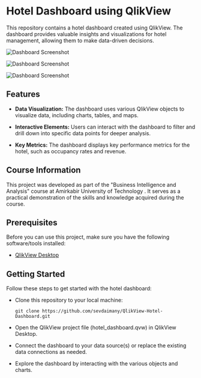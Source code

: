 
# Hotel Dashboard using QlikView


This repository contains a hotel dashboard created using QlikView. The dashboard provides valuable insights and visualizations for hotel management, allowing them to make data-driven decisions.


![Dashboard Screenshot](https://github.com/sevdaimany/QlikView-Hotel-Dashboard/blob/master/Screenshot_1.png)

![Dashboard Screenshot](https://github.com/sevdaimany/QlikView-Hotel-Dashboard/blob/master/Screenshot_2.png)

![Dashboard Screenshot](https://github.com/sevdaimany/QlikView-Hotel-Dashboard/blob/master/Screenshot_3.png)




## Features

- **Data Visualization:** The dashboard uses various QlikView objects to visualize data, including charts, tables, and maps.

- **Interactive Elements:** Users can interact with the dashboard to filter and drill down into specific data points for deeper analysis.

- **Key Metrics:** The dashboard displays key performance metrics for the hotel, such as occupancy rates and revenue.

## Course Information

This project was developed as part of the "Business Intelligence and Analysis" course at Amirkabir University of Technology . It serves as a practical demonstration of the skills and knowledge acquired 
during the course.

## Prerequisites

Before you can use this project, make sure you have the following software/tools installed:

- [QlikView Desktop](https://www.qlik.com/us/products/qlikview)

## Getting Started

Follow these steps to get started with the hotel dashboard:

*  Clone this repository to your local machine:

   ```shell
   git clone https://github.com/sevdaimany/QlikView-Hotel-Dashboard.git
   ```

*  Open the QlikView project file (hotel_dashboard.qvw) in QlikView Desktop.

* Connect the dashboard to your data source(s) or replace the existing data connections as needed.

* Explore the dashboard by interacting with the various objects and charts.


